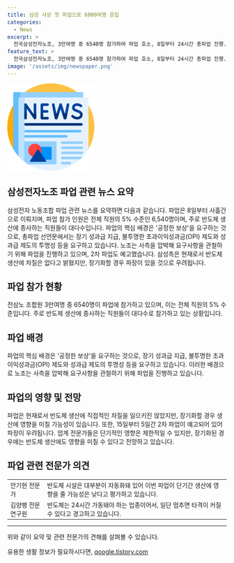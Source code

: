 ```yaml
---
title: 삼성 사상 첫 파업으로 6000여명 운집
categories:
  - News
excerpt: >
  전국삼성전자노조, 3만여명 중 6540명 참가하여 파업 호소, 8일부터 24시간 총파업 진행. 2차 파업 예고, 24시간 가동이 중단될 가능성도 경고. 반도체 생산 라인에 영향 미칠 수 있을 것으로 우려.
feature_text: >
  전국삼성전자노조, 3만여명 중 6540명 참가하여 파업 호소, 8일부터 24시간 총파업 진행. 2차 파업 예고, 24시간 가동이 중단될 가능성도 경고. 반도체 생산 라인에 영향 미칠 수 있을 것으로 우려.
image: '/assets/img/newspaper.png'
---
```


<p><img src="/assets/img/newspaper.png" alt="kimp 속보" /></p>

<h2 data-ke-size="size26">삼성전자노조 파업 관련 뉴스 요약</h2>

<p data-ke-size="size16">삼성전자 노동조합 파업 관련 뉴스를 요약하면 다음과 같습니다. 파업은 8일부터 사흘간으로 이뤄지며, 파업 참가 인원은 전체 직원의 5% 수준인 6,540명이며, 주로 반도체 생산에 종사하는 직원들이 대다수입니다. 파업의 핵심 배경은 '공정한 보상'을 요구하는 것으로, 총파업 선언문에서는 장기 성과급 지급, 불투명한 초과이익성과금(OPI) 제도와 성과급 제도의 투명성 등을 요구하고 있습니다. 노조는 사측을 압박해 요구사항을 관철하기 위해 파업을 진행하고 있으며, 2차 파업도 예고했습니다. 삼성측은 현재로서 반도체 생산에 차질은 없다고 밝혔지만, 장기화할 경우 파장이 있을 것으로 우려됩니다.</p>

<h2 data-ke-size="size26">파업 참가 현황</h2>

<p data-ke-size="size16">전삼노 조합원 3만여명 중 6540명이 파업에 참가하고 있으며, 이는 전체 직원의 5% 수준입니다. 주로 반도체 생산에 종사하는 직원들이 대다수로 참가하고 있는 상황입니다.</p>

<h2 data-ke-size="size26">파업 배경</h2>

<p data-ke-size="size16">파업의 핵심 배경은 '공정한 보상'을 요구하는 것으로, 장기 성과급 지급, 불투명한 초과이익성과금(OPI) 제도와 성과급 제도의 투명성 등을 요구하고 있습니다. 이러한 배경으로 노조는 사측을 압박해 요구사항을 관철하기 위해 파업을 진행하고 있습니다.</p>

<h2 data-ke-size="size26">파업의 영향 및 전망</h2>

<p data-ke-size="size16">파업은 현재로서 반도체 생산에 직접적인 차질을 일으키진 않았지만, 장기화할 경우 생산에 영향을 미칠 가능성이 있습니다. 또한, 15일부터 5일간 2차 파업이 예고되어 있어 파장이 우려됩니다. 업계 전문가들은 단기적인 영향은 제한적일 수 있지만, 장기화된 경우에는 반도체 생산에도 영향을 미칠 수 있다고 전망하고 있습니다.</p>

<h2 data-ke-size="size26">파업 관련 전문가 의견</h2>

<table>
    <tbody>
        <tr>
            <td>안기현 전문가</td>
            <td>반도체 시설은 대부분이 자동화돼 있어 이번 파업이 단기간 생산에 영향을 줄 가능성은 낮다고 평가하고 있습니다.</td>
        </tr>
        <tr>
            <td>김양팽 전문연구원</td>
            <td>반도체는 24시간 가동돼야 하는 업종이어서, 일단 멈추면 타격이 커질 수 있다고 경고하고 있습니다.</td>
        </tr>
    </tbody>
</table>

<hr>

<p>위와 같이 요약 및 관련 전문가의 견해를 살펴볼 수 있습니다.</p>
유용한 생활 정보가 필요하시다면, <a href="https://qoogle.tistory.com" rel="dofollow">qoogle.tistory.com</a>


